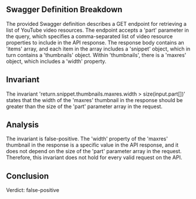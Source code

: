 ## Swagger Definition Breakdown

The provided Swagger definition describes a GET endpoint for retrieving a list of YouTube video resources. The endpoint accepts a 'part' parameter in the query, which specifies a comma-separated list of video resource properties to include in the API response. The response body contains an 'items' array, and each item in the array includes a 'snippet' object, which in turn contains a 'thumbnails' object. Within 'thumbnails', there is a 'maxres' object, which includes a 'width' property.

## Invariant

The invariant 'return.snippet.thumbnails.maxres.width > size(input.part[])' states that the width of the 'maxres' thumbnail in the response should be greater than the size of the 'part' parameter array in the request.

## Analysis

The invariant is false-positive. The 'width' property of the 'maxres' thumbnail in the response is a specific value in the API response, and it does not depend on the size of the 'part' parameter array in the request. Therefore, this invariant does not hold for every valid request on the API.

## Conclusion

Verdict: false-positive
